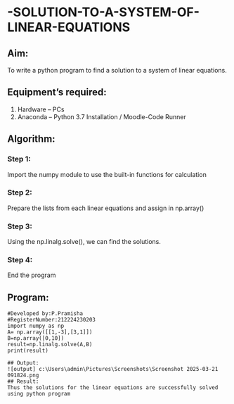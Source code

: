 # -SOLUTION-TO-A-SYSTEM-OF-LINEAR-EQUATIONS
## Aim:
To write a python program to find a solution to a system of linear equations.
## Equipment’s required:
1. 	Hardware – PCs
2. 	Anaconda – Python 3.7 Installation / Moodle-Code Runner
## Algorithm:
### Step 1: 
Import the numpy module to use the built-in functions for calculation
### Step 2: 
Prepare the lists from each linear equations and assign in np.array()
### Step 3: 
Using the np.linalg.solve(), we can find the solutions.
### Step 4: 
End the program
## Program:
```
#Developed by:P.Pramisha
#RegisterNumber:212224230203
import numpy as np
A= np.array([[1,-3],[3,1]])
B=np.array([0,10])
result=np.linalg.solve(A,B)
print(result)

## Output:
![output] c:\Users\admin\Pictures\Screenshots\Screenshot 2025-03-21 091824.png
## Result: 
Thus the solutions for the linear equations are successfully solved using python program

